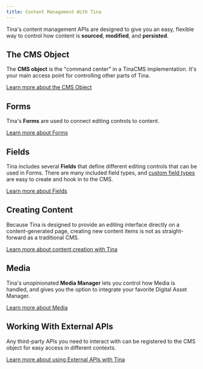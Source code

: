 ```yaml
---
title: Content Management With Tina
---
```


Tina's content management APIs are designed to give you an easy, flexible way to control how content is **sourced**, **modified**, and **persisted**.

## The CMS Object

The **CMS object** is the "command center" in a TinaCMS implementation. It's your main access point for controlling other parts of Tina.

[Learn more about the CMS Object](/docs/cms)

## Forms

Tina's **Forms** are used to connect editing controls to content.

[Learn more about Forms](/docs/forms)

## Fields

Tina includes several **Fields** that define different editing controls that can be used in Forms. There are many included field types, and [custom field types](/docs/fields/custom-fields) are easy to create and hook in to the CMS.

[Learn more about Fields](/docs/fields)

## Creating Content

Because Tina is designed to provide an editing interface directly on a content-generated page, creating new content items is not as straight-forward as a traditional CMS.

[Learn more about content creation with Tina](/docs/plugins/content-creators)

## Media

Tina's unopinionated **Media Manager** lets you control how Media is handled, and gives you the option to integrate your favorite Digital Asset Manager.

[Learn more about Media](/docs/media)

## Working With External APIs

Any third-party APIs you need to interact with can be registered to the CMS object for easy access in different contexts.

[Learn more about using External APIs with Tina](/docs/apis)
